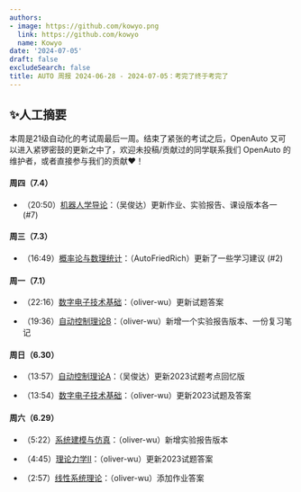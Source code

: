 ```yaml
---
authors:
- image: https://github.com/kowyo.png
  link: https://github.com/kowyo
  name: Kowyo
date: '2024-07-05'
draft: false
excludeSearch: false
title: AUTO 周报 2024-06-28 - 2024-07-05：考完了终于考完了
---
```


## ✨人工摘要

本周是21级自动化的考试周最后一周。结束了紧张的考试之后，OpenAuto 又可以进入紧锣密鼓的更新之中了，欢迎未投稿/贡献过的同学联系我们 OpenAuto 的维护者，或者直接参与我们的贡献❤！

#### 周四（7.4）

- （20:50）[机器人学导论](https://github.com/HITSZ-OpenAuto/AUTO3005)：（吴俊达）更新作业、实验报告、课设版本各一 (#7)

#### 周三（7.3）

- （16:49）[概率论与数理统计](https://github.com/HITSZ-OpenAuto/MATH1004)：（AutoFriedRich）更新了一些学习建议 (#2)

#### 周一（7.1）

- （22:16）[数字电子技术基础](https://github.com/HITSZ-OpenAuto/EE1009)：（oliver-wu）更新试题答案

- （19:36）[自动控制理论B](https://github.com/HITSZ-OpenAuto/AUTO3001B)：（oliver-wu）新增一个实验报告版本、一份复习笔记

#### 周日（6.30）

- （13:57）[自动控制理论A](https://github.com/HITSZ-OpenAuto/AUTO3001A)：（吴俊达）更新2023试题考点回忆版

- （13:54）[数字电子技术基础](https://github.com/HITSZ-OpenAuto/EE1009)：（oliver-wu）更新2023试题及答案

#### 周六（6.29）

- （5:22）[系统建模与仿真](https://github.com/HITSZ-OpenAuto/AUTO3004)：（oliver-wu）新增实验报告版本

- （4:45）[理论力学Ⅱ](https://github.com/HITSZ-OpenAuto/EMEC1002)：（oliver-wu）更新2023试题答案

- （2:57）[线性系统理论](https://github.com/HITSZ-OpenAuto/AUTO5001)：（oliver-wu）添加作业答案
